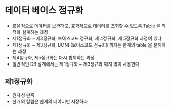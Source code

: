 # 데이터 베이스 정규화
- 효율적으로 데이터를 보관하고, 효과적으로 데이터를 조회할 수 있도록 Table 을 최적화 설계하는 과정
- 제1정규화 ~ 제3정규화, 보이스코드 정규화, 제 4정규화, 제 5정규화 과정이 있다
- 제1정규화 ~ 제3정규화, BCNF(보이스코드 정규화) 까지는 한개의 table 을 분해하는 과정
- 제4정규화, 제5정규화는 다시 합체하는 과정
- 일반적인 DB 설계에서는 제1정규화 ~ 제3정규화 까지 많이 사용한다

## 제1정규화 
- 원자성 만족
- 한개의 칼럼은 한개의 데이터만 저장하라